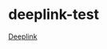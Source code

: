 # deeplink-test

[Deeplink](walletnow://wc?uri=wc%3A3c62fc63-2b4e-4dd6-9fb8-d8ebcf011c08%401%3Fbridge%3Dhttps%253A%252F%252F4.bridge.walletconnect.org%26key%3D659ecb58c5ccf10ecc48f2049218ccd440615145f7123e8baedae0fe84bb902b)
